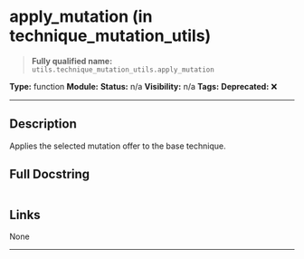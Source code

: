 # apply_mutation (in technique_mutation_utils)
> **Fully qualified name:** `utils.technique_mutation_utils.apply_mutation`

**Type:** function
**Module:** 
**Status:** n/a
**Visibility:** n/a
**Tags:** 
**Deprecated:** ❌

---

## Description
Applies the selected mutation offer to the base technique.

## Full Docstring
```

```

## Links
None

---
